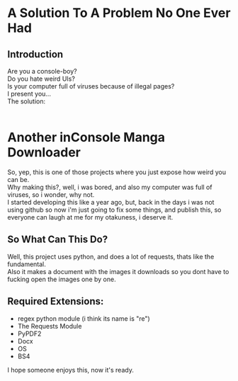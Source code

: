 # A Solution To A Problem No One Ever Had

## Introduction

Are you a console-boy?<br/>
Do you hate weird UIs?<br/>
Is your computer full of viruses because of illegal pages?<br/>
I present you...<br/>
The solution:<br/><br/>

# Another inConsole Manga Downloader

So, yep, this is one of those projects where you just expose how weird you can be.<br/>
Why making this?, well, i was bored, and also my computer was full of viruses, so i wonder, why not.
<br/>
I started developing this like a year ago, but, back in the days i was not using github so now i'm just going to fix some things, and publish this, so everyone can laugh at me for my otakuness, i deserve it.

## So What Can This Do?

Well, this project uses python, and does a lot of requests, thats like the fundamental.<br/>
Also it makes a document with the images it downloads so you dont have to fucking open the images one by one.

## Required Extensions:

<ul>
    <li>regex python module (i think its name is "re")</li>  
    <li>The Requests Module</li>
    <li>PyPDF2</li>    
    <li>Docx</li>
    <li>OS</li>
    <li>BS4</li>              
</ul>

I hope someone enjoys this, now it's ready.